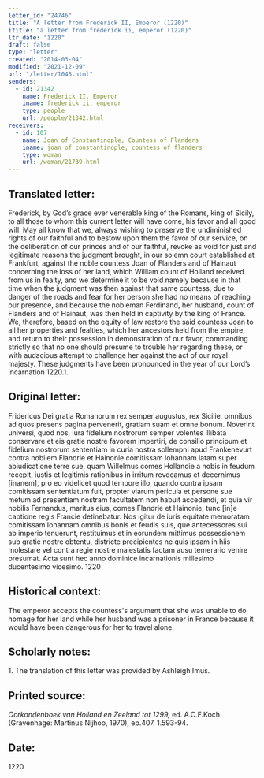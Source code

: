 ```yaml
---
letter_id: "24746"
title: "A letter from Frederick II, Emperor (1220)"
ititle: "a letter from frederick ii, emperor (1220)"
ltr_date: "1220"
draft: false
type: "letter"
created: "2014-03-04"
modified: "2021-12-09"
url: "/letter/1045.html"
senders:
  - id: 21342
    name: Frederick II, Emperor
    iname: frederick ii, emperor
    type: people
    url: /people/21342.html
receivers:
  - id: 107
    name: Joan of Constantinople, Countess of Flanders
    iname: joan of constantinople, countess of flanders
    type: woman
    url: /woman/21739.html
---
```

<h2> Translated letter:</h2>Frederick, by God’s grace ever venerable king of the Romans, king of Sicily, to all those to whom this current letter will have come, his favor and all good will.
	May all know that we, always wishing to preserve the undiminished rights of our faithful and to bestow upon them the favor of our service, on the deliberation of our princes and of our faithful, revoke as void for just and legitimate reasons the judgment brought, in our solemn court established at Frankfurt, against the noble countess Joan of Flanders and of Hainaut concerning the loss of her land, which William count of Holland received from us in fealty, and we determine it to be void namely because in that time when the judgment was then against that same countess, due to danger of the roads and fear for her person she had no means of reaching our presence, and because the nobleman Ferdinand, her husband, count of Flanders and of Hainaut, was then held in captivity by the king of France.
	We, therefore, based on the equity of law restore the said countess Joan to all her properties and fealties, which her ancestors held from the empire, and return to their possession in demonstration of our favor,  commanding strictly so that no one should presume to trouble her regarding these, or with audacious attempt to challenge her against the act of our royal majesty.
	These judgments have been pronounced in the year of our Lord’s incarnation 1220.1.
<h2 class="mt-4"> Original letter:</h2>Fridericus Dei gratia Romanorum rex semper augustus, rex Sicilie, omnibus ad quos presens pagina pervenerit, gratiam suam et omne bonum.
Noverint universi, quod nos, iura fidelium nostrorum semper volentes  illibata conservare et eis gratie nostre favorem impertiri, de consilio principum et fidelium nostrorum sententiam in curia nostra sollempni apud Frankenevurt contra nobilem Flandrie et Hainonie comitissam Iohannam latam super abiudicatione terre sue, quam Willelmus comes Hollandie a nobis in feudum recepit, iustis et legitimis rationibus in irritum revocamus et  decernimus [inanem], pro eo videlicet quod tempore illo, quando contra ipsam comitissam sententiatum fuit, propter viarum pericula et persone sue metum ad presentiam nostram facultatem non habuit accedendi, et quia vir nobilis Fernandus, maritus eius, comes Flandrie et Hainonie, tunc [in]e captione regis Francie detinebatur.
Nos igitur de iuris equitate memoratam comitissam Iohannam omnibus bonis et feudis suis, que antecessores sui ab imperio tenuerunt, restituimus et in eorundem mittimus possessionem sub gratie nostre obtentu, districte precipientes ne quis ipsam in hiis molestare vel contra regie nostre maiestatis factam ausu temerario venire presumat.
Acta sunt hec anno dominice incarnationis millesimo ducentesimo vicesimo.
1220
<h2 class="mt-4"> Historical context:</h2>The emperor accepts the countess's argument that she was unable to do homage for her land while her husband was a prisoner in France because it would have been dangerous for her to travel alone.
<h2 class="mt-4"> Scholarly notes:</h2>1.  The translation of this letter was provided by Ashleigh Imus.
<h2 class="mt-4"> Printed source:</h2><p><em>Oorkondenboek van Holland en Zeeland tot 1299,</em> ed. A.C.F.Koch (Gravenhage: Martinus Nijhoo, 1970), ep.407. 1.593-94.</p><h2 class="mt-4"> Date:</h2>1220